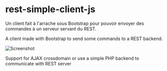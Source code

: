 rest-simple-client-js
=====================

Un client fait à l'arrache sous Bootstrap pour pouvoir envoyer des commandes à un serveur servant du REST.

A client made with Bootstrap to send some commands to a REST backend.

![Screenshot](http://i.imgur.com/RBegOym.png "Screenshot du client")

Support for AJAX crossdomain or use a simple PHP backend to communicate with REST server